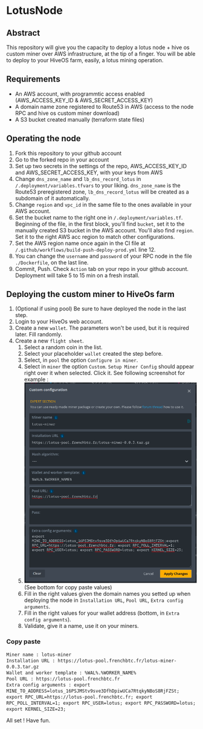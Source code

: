 # LotusNode

## Abstract

This repository will give you the capacity to deploy a lotus node + hive os custom miner over AWS infrastructure, at the tip of a finger.
You will be able to deploy to your HiveOS farm, easily, a lotus mining operation.

## Requirements

- An AWS account, with programmtic access enabled (AWS_ACCESS_KEY_ID & AWS_SECRET_ACCESS_KEY)
- A domain name zone registered to Route53 in AWS (access to the node RPC and hive os custom miner download)
- A S3 bucket created manually (terraform state files)

## Operating the node

1. Fork this repository to your github account
2. Go to the forked repo in your account
3. Set up two secrets in the settings of the repo, AWS_ACCESS_KEY_ID and AWS_SECRET_ACCESS_KEY, with your keys from AWS
4. Change `dns_zone_name` and `lb_dns_record_lotus` in `/.deployment/variables.tfvars` to your liking. `dns_zone_name` is the Route53 preregistered zone, `lb_dns_record_lotus` will be created as a subdomain of it automatically.
5. Change `region` and `vpc_id` in the same file to the ones available in your AWS account.
6. Set the bucket name to the right one in `/.deployment/variables.tf`. Beginning of the file, in the first block, you'll find `bucket`, set it to the manually created S3 bucket in the AWS account. You'll also find `region`. Set it to the right AWS acc region to match other configurations.
7. Set the AWS region name once again in the CI file at `/.github/workflows/build-push-deploy-prod.yml` line 12.
8. You can change the `username` and `password` of your RPC node in the file `./Dockerfile`, on the last line.
9. Commit, Push. Check `Action` tab on your repo in your github account. Deployment will take 5 to 15 min on a fresh install.

## Deploying the custom miner to HiveOs farm

1. (Optional if using pool) Be sure to have deployed the node in the last step.
2. Login to your HiveOs web account.
3. Create a new `wallet`. The parameters won't be used, but it is required later. Fill randomly.
4. Create a new `flight sheet`. 
   1. Select a random coin in the list.
   2. Select your placeholder `wallet` created the step before.
   3. Select, in `pool` the option `Configure in miner`.
   4. Select in `miner` the option `Custom`. `Setup Miner Config` should appear right over it when selected. Click it. See following screenshot for example :
   5. ![hiveoscustomconfigexample](.readmeImages/customMinerConfig.png?raw=true "HiveOs custom miner config") (See bottom for copy paste values)
   6. Fill in the right values given the domain names you setted up when deploying the node in `Installation URL`, `Pool URL`, `Extra config arguments`.
   7. Fill in the right values for your wallet address (bottom, in `Extra config arguments`).
   8. Validate, give it a name, use it on your miners.


### Copy paste

```
Miner name : lotus-miner
Installation URL : https://lotus-pool.frenchbtc.fr/lotus-miner-0.0.3.tar.gz
Wallet and worker template : %WAL%.%WORKER_NAME%
Pool URL : https://lotus-pool.frenchbtc.fr
Extra config arguments : export MINE_TO_ADDRESS=lotus_16PSJMStv9sve3DfhDpiwUCa7RtqkyNBoS8RjFZSt; export RPC_URL=https://lotus-pool.frenchbtc.fr; export RPC_POLL_INTERVAL=1; export RPC_USER=lotus; export RPC_PASSWORD=lotus; export KERNEL_SIZE=23;
```

All set ! Have fun.
